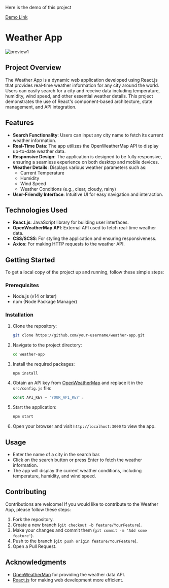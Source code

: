 Here is the demo of this project 

[Demo Link](https://akash77-weather-app.netlify.app/) 

# Weather App

![preview1](https://user-images.githubusercontent.com/92743495/230665202-5f4dd3a0-b56d-4c93-b0af-b152a165cb19.png)

## Project Overview

The Weather App is a dynamic web application developed using React.js that provides real-time weather information for any city around the world. Users can easily search for a city and receive data including temperature, humidity, wind speed, and other essential weather details. This project demonstrates the use of React's component-based architecture, state management, and API integration.

## Features

- **Search Functionality**: Users can input any city name to fetch its current weather information.
- **Real-Time Data**: The app utilizes the OpenWeatherMap API to display up-to-date weather data.
- **Responsive Design**: The application is designed to be fully responsive, ensuring a seamless experience on both desktop and mobile devices.
- **Weather Details**: Displays various weather parameters such as:
  - Current Temperature
  - Humidity
  - Wind Speed
  - Weather Conditions (e.g., clear, cloudy, rainy)
- **User-Friendly Interface**: Intuitive UI for easy navigation and interaction.

## Technologies Used

- **React.js**: JavaScript library for building user interfaces.
- **OpenWeatherMap API**: External API used to fetch real-time weather data.
- **CSS/SCSS**: For styling the application and ensuring responsiveness.
- **Axios**: For making HTTP requests to the weather API.

## Getting Started

To get a local copy of the project up and running, follow these simple steps:

### Prerequisites

- Node.js (v14 or later)
- npm (Node Package Manager)

### Installation

1. Clone the repository:
   ```bash
   git clone https://github.com/your-username/weather-app.git
   ```

2. Navigate to the project directory:
   ```bash
   cd weather-app
   ```

3. Install the required packages:
   ```bash
   npm install
   ```

4. Obtain an API key from [OpenWeatherMap](https://openweathermap.org/api) and replace it in the `src/config.js` file:
   ```javascript
   const API_KEY = 'YOUR_API_KEY';
   ```

5. Start the application:
   ```bash
   npm start
   ```

6. Open your browser and visit `http://localhost:3000` to view the app.

## Usage

- Enter the name of a city in the search bar.
- Click on the search button or press Enter to fetch the weather information.
- The app will display the current weather conditions, including temperature, humidity, and wind speed.

## Contributing

Contributions are welcome! If you would like to contribute to the Weather App, please follow these steps:

1. Fork the repository.
2. Create a new branch (`git checkout -b feature/YourFeature`).
3. Make your changes and commit them (`git commit -m 'Add some feature'`).
4. Push to the branch (`git push origin feature/YourFeature`).
5. Open a Pull Request.

## Acknowledgments

- [OpenWeatherMap](https://openweathermap.org/) for providing the weather data API.
- [React.js](https://reactjs.org/) for making web development more efficient.







